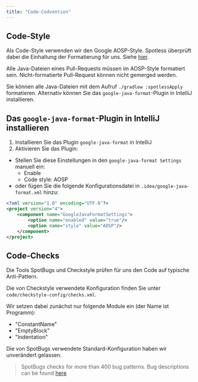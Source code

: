 ```yaml
---
title: "Code-Codvention"
---
```


## Code-Style

Als Code-Style verwenden wir den Google AOSP-Style. Spotless überprüft dabei die Einhaltung der Formatierung für uns. Siehe [hier](https://github.com/diffplug/spotless/tree/main/plugin-gradle#google-java-format).

Alle Java-Dateien eines Pull-Requests müssen im AOSP-Style formatiert sein. Nicht-formatierte Pull-Request können nicht gemerged werden.

Sie können alle Java-Dateien mit dem Aufruf `./gradlew :spotlessApply` formatieren. Alternativ können Sie das `google-java-format`-Plugin in IntelliJ installieren.

## Das `google-java-format`-Plugin in IntelliJ installieren
1. Installieren Sie das Plugin `google-java-format` in IntelliJ
2. Aktivieren Sie das Plugin:
- Stellen Sie diese Einstellungen in den `google-java-format Settings` manuell ein:
    - Enable
    - Code style: AOSP
- oder fügen Sie die folgende Konfigurationsdatei in `.idea/google-java-format.xml` hinzu:

```xml
<?xml version="1.0" encoding="UTF-8"?>
<project version="4">
    <component name="GoogleJavaFormatSettings">
        <option name="enabled" value="true"/>
        <option name="style" value="AOSP"/>
    </component>
</project>
```

## Code-Checks

Die Tools SpotBugs und Checkstyle prüfen für uns den Code auf typische Anti-Pattern.

Die von Checkstyle verwendete Konfiguration finden Sie unter `code/checkstyle-config/checks.xml`.

Wir setzen dabei zunächst nur folgende Module ein (der Name ist Programm):
- "ConstantName"
- "EmptyBlock"
- "Indentation"

Die von SpotBugs verwendete Standard-Konfiguration haben wir unverändert gelassen.

> SpotBugs checks for more than 400 bug patterns. Bug descriptions can be found [here](https://spotbugs.readthedocs.io/en/latest/bugDescriptions.html)